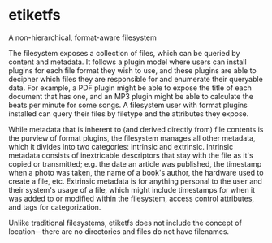 # etiketfs
A non-hierarchical, format-aware filesystem

The filesystem exposes a collection of files, which can be queried by content
and metadata. It follows a plugin model where users can install plugins for each
file format they wish to use, and these plugins are able to decipher which files
they are responsible for and enumerate their queryable data. For example, a PDF
plugin might be able to expose the title of each document that has one, and an
MP3 plugin might be able to calculate the beats per minute for some songs. A
filesystem user with format plugins installed can query their files by filetype
and the attributes they expose.

While metadata that is inherent to (and derived directly from) file contents is
the purview of format plugins, the filesystem manages all other metadata, which
it divides into two categories: intrinsic and extrinsic. Intrinsic metadata
consists of inextricable descriptors that stay with the file as it's copied or
transmitted; e.g. the date an article was published, the timestamp when a photo
was taken, the name of a book's author, the hardware used to create a file, etc.
Extrinsic metadata is for anything personal to the user and their system's usage
of a file, which might include timestamps for when it was added to or modified
within the filesystem, access control attributes, and tags for categorization.

Unlike traditional filesystems, etiketfs does not include the concept of
location—there are no directories and files do not have filenames.
